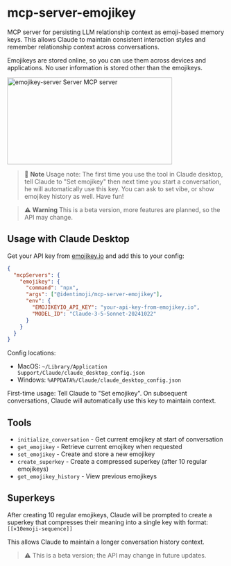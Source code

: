 # mcp-server-emojikey

MCP server for persisting LLM relationship context as emoji-based memory keys. This allows Claude to maintain consistent interaction styles and remember relationship context across conversations.

Emojikeys are stored online, so you can use them across devices and applications. No user information is stored other than the emojikeys.

<a href="https://glama.ai/mcp/servers/e042rg25ct">
  <img width="380" height="200" src="https://glama.ai/mcp/servers/e042rg25ct/badge" alt="emojikey-server Server MCP server" />
</a>

> 📝 **Note**
> Usage note: The first time you use the tool in Claude desktop, tell Claude to "Set emojikey" then next time you start a conversation, he will automatically use this key. You can ask to set vibe, or show emojikey history as well. Have fun!

> ⚠️ **Warning**
> This is a beta version, more features are planned, so the API may change.

## Usage with Claude Desktop

Get your API key from [emojikey.io](https://emojikey.io) and add this to your config:

```json
{
  "mcpServers": {
    "emojikey": {
      "command": "npx",
      "args": ["@identimoji/mcp-server-emojikey"],
      "env": {
        "EMOJIKEYIO_API_KEY": "your-api-key-from-emojikey.io",
        "MODEL_ID": "Claude-3-5-Sonnet-20241022"
      }
    }
  }
}
```

Config locations:
- MacOS: `~/Library/Application Support/Claude/claude_desktop_config.json`
- Windows: `%APPDATA%/Claude/claude_desktop_config.json`

First-time usage: Tell Claude to "Set emojikey". On subsequent conversations, Claude will automatically use this key to maintain context.

## Tools

- `initialize_conversation` - Get current emojikey at start of conversation
- `get_emojikey` - Retrieve current emojikey when requested
- `set_emojikey` - Create and store a new emojikey
- `create_superkey` - Create a compressed superkey (after 10 regular emojikeys)
- `get_emojikey_history` - View previous emojikeys

## Superkeys

After creating 10 regular emojikeys, Claude will be prompted to create a superkey that compresses their meaning into a single key with format: `[[×10emoji-sequence]]`

This allows Claude to maintain a longer conversation history context.

> ⚠️ This is a beta version; the API may change in future updates.
